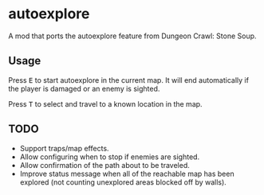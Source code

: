 # autoexplore
A mod that ports the autoexplore feature from Dungeon Crawl: Stone Soup.

## Usage
Press <kbd>E</kbd> to start autoexplore in the current map. It will end automatically if the player is damaged or an enemy is sighted.

Press <kbd>T</kbd> to select and travel to a known location in the map.

## TODO
- Support traps/map effects.
- Allow configuring when to stop if enemies are sighted.
- Allow confirmation of the path about to be traveled.
- Improve status message when all of the reachable map has been explored (not counting unexplored areas blocked off by walls).